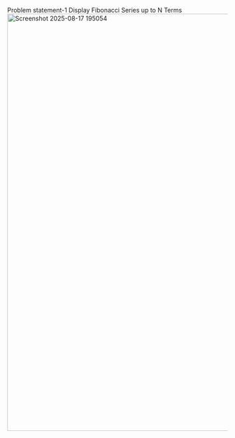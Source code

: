 Problem statement-1
Display Fibonacci Series up to N Terms
<img width="1888" height="954" alt="Screenshot 2025-08-17 195054" src="https://github.com/user-attachments/assets/c9ba9d2a-34f3-4b6d-9ae1-21c17cd4ba84" />

